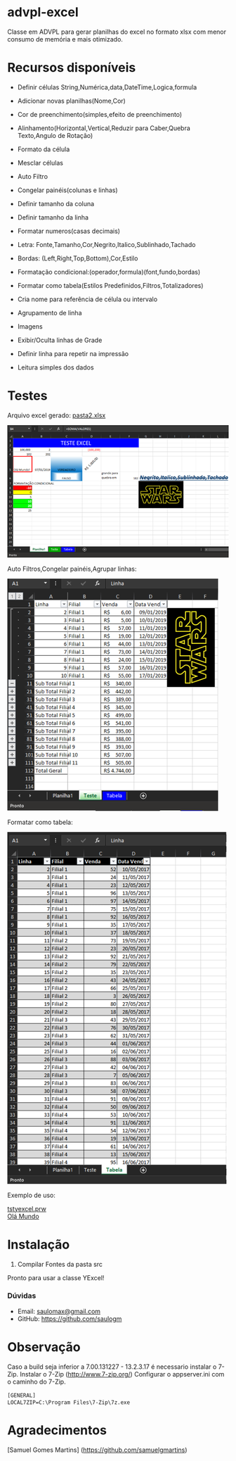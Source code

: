 # advpl-excel
Classe em ADVPL para gerar planilhas do excel no formato xlsx com menor consumo de memória e mais otimizado.

# Recursos disponíveis
* Definir células String,Numérica,data,DateTime,Logica,formula
* Adicionar novas planilhas(Nome,Cor)
* Cor de preenchimento(simples,efeito de preenchimento)
* Alinhamento(Horizontal,Vertical,Reduzir para Caber,Quebra Texto,Angulo de Rotação)
* Formato da célula
* Mesclar células
* Auto Filtro
* Congelar painéis(colunas e linhas)
* Definir tamanho da coluna
* Definir tamanho da linha
* Formatar numeros(casas decimais)
* Letra: Fonte,Tamanho,Cor,Negrito,Italico,Sublinhado,Tachado
* Bordas: (Left,Right,Top,Bottom),Cor,Estilo
* Formatação condicional:(operador,formula)(font,fundo,bordas)
* Formatar como tabela(Estilos Predefinidos,Filtros,Totalizadores)
* Cria nome para referência de célula ou intervalo
* Agrupamento de linha
* Imagens
* Exibir/Oculta linhas de Grade
* Definir linha para repetir na impressão

* Leitura simples dos dados

# Testes
Arquivo excel gerado: [pasta2.xlsx](exemplo/pasta2.xlsx)

![Exemplo1](/exemplo/excel1.png)

Auto Filtros,Congelar painéis,Agrupar linhas:

![Exemplo2](/exemplo/excel2.png)

Formatar como tabela:

![Exemplo2](/exemplo/excel3.png)

Exemplo de uso:

[tstyexcel.prw](exemplo/tstyexcel.prw)<br>
[Olá Mundo](https://github.com/saulogm/advpl-excel/wiki/Ol%C3%A1-Mundo)

# Instalação
1. Compilar Fontes da pasta src

Pronto para usar a classe YExcel!

### Dúvidas
- Email: saulomax@gmail.com
- GitHub: https://github.com/saulogm


# Observação
Caso a build seja inferior a 7.00.131227 - 13.2.3.17 é necessario instalar o 7-Zip.
Instalar o 7-Zip (http://www.7-zip.org/)
Configurar o appserver.ini com o caminho do 7-Zip.
```
[GENERAL]
LOCAL7ZIP=C:\Program Files\7-Zip\7z.exe
```

# Agradecimentos
[Samuel Gomes Martins] (https://github.com/samuelgmartins)
